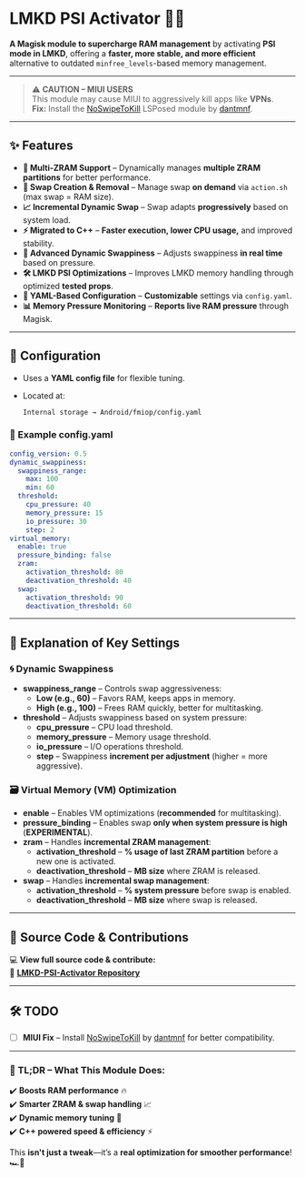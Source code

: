 # **LMKD PSI Activator** 🚀💾

**A Magisk module to supercharge RAM management** by activating **PSI mode in LMKD**, offering a **faster, more stable, and more efficient** alternative to outdated `minfree_levels`-based memory management.

---

> ⚠️ **CAUTION – MIUI USERS**  
> This module may cause MIUI to aggressively kill apps like **VPNs**.  
> **Fix:** Install the [NoSwipeToKill](https://github.com/dantmnf/NoSwipeToKill) LSPosed module by [dantmnf](https://github.com/dantmnf).

---

## **✨ Features**

- **🚀 Multi-ZRAM Support** – Dynamically manages **multiple ZRAM partitions** for better performance.
- **📂 Swap Creation & Removal** – Manage swap **on demand** via `action.sh` (max swap = RAM size).
- **📈 Incremental Dynamic Swap** – Swap adapts **progressively** based on system load.
- **⚡ Migrated to C++** – **Faster execution, lower CPU usage,** and improved stability.
- **🔄 Advanced Dynamic Swappiness** – Adjusts swappiness **in real time** based on pressure.
- **🛠️ LMKD PSI Optimizations** – Improves LMKD memory handling through optimized **tested props**.
- **📝 YAML-Based Configuration** – **Customizable** settings via `config.yaml`.
- **📊 Memory Pressure Monitoring** – **Reports live RAM pressure** through Magisk.

---

## **🔧 Configuration**

- Uses a **YAML config file** for flexible tuning.
- Located at:

  ```
  Internal storage → Android/fmiop/config.yaml
  ```

### **📜 Example config.yaml**

```yaml
config_version: 0.5
dynamic_swappiness:
  swappiness_range:
    max: 100
    min: 60
  threshold:
    cpu_pressure: 40
    memory_pressure: 15
    io_pressure: 30
    step: 2
virtual_memory:
  enable: true
  pressure_binding: false
  zram:
    activation_threshold: 80
    deactivation_threshold: 40
  swap:
    activation_threshold: 90
    deactivation_threshold: 60
```

---

## **📖 Explanation of Key Settings**

### **🌀 Dynamic Swappiness**

- **swappiness_range** – Controls swap aggressiveness:
  - **Low (e.g., 60)** – Favors RAM, keeps apps in memory.
  - **High (e.g., 100)** – Frees RAM quickly, better for multitasking.
- **threshold** – Adjusts swappiness based on system pressure:
  - **cpu_pressure** – CPU load threshold.
  - **memory_pressure** – Memory usage threshold.
  - **io_pressure** – I/O operations threshold.
  - **step** – Swappiness **increment per adjustment** (higher = more aggressive).

### **🗃️ Virtual Memory (VM) Optimization**

- **enable** – Enables VM optimizations (**recommended** for multitasking).
- **pressure_binding** – Enables swap **only when system pressure is high** (**EXPERIMENTAL**).
- **zram** – Handles **incremental ZRAM management**:
  - **activation_threshold** – **% usage of last ZRAM partition** before a new one is activated.
  - **deactivation_threshold** – **MB size** where ZRAM is released.
- **swap** – Handles **incremental swap management**:
  - **activation_threshold** – **% system pressure** before swap is enabled.
  - **deactivation_threshold** – **MB size** where swap is released.

---

## **📂 Source Code & Contributions**

💻 **View full source code & contribute:**  
🔗 [**LMKD-PSI-Activator Repository**](https://github.com/lululoid/LMKD-PSI-Activator)

---

## **🛠️ TODO**

- [ ] **MIUI Fix** – Install [NoSwipeToKill](https://github.com/dantmnf/NoSwipeToKill) by [dantmnf](https://github.com/dantmnf) for better compatibility.

---

### **🚀 TL;DR – What This Module Does:**

✔️ **Boosts RAM performance** 🔥  
✔️ **Smarter ZRAM & swap handling** 📈  
✔️ **Dynamic memory tuning** 🧠  
✔️ **C++ powered speed & efficiency** ⚡

This **isn't just a tweak**—it’s a **real optimization for smoother performance**! 🏎️💨
